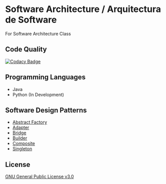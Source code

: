 # Software Architecture / Arquitectura de Software
For Software Architecture Class

## Code Quality
[![Codacy Badge](https://api.codacy.com/project/badge/Grade/b5b753549e334d3c9394fb354c375649)](https://app.codacy.com/app/Dreivko/ASO?utm_source=github.com&utm_medium=referral&utm_content=Dreivko/ASO&utm_campaign=Badge_Grade_Dashboard)

## Programming Languages
  - Java
  - Python (In Development)

## Software Design Patterns
 - [Abstract Factory](https://github.com/Dreivko/ASO/tree/master/ASO/ASO/src/abstractFactory)
 - [Adapter](https://github.com/Dreivko/ASO/tree/master/ASO/ASO/src/adapter)
 - [Bridge](https://github.com/Dreivko/ASO/tree/master/ASO/ASO/src/bridge)
 - [Builder](https://github.com/Dreivko/ASO/tree/master/ASO/ASO/src/builder)
 - [Composite](https://github.com/Dreivko/ASO/tree/master/ASO/ASO/src/composite)
 - [Singleton](https://github.com/Dreivko/ASO/tree/master/ASO/ASO/src/Singleton)
  
## License
[GNU General Public License v3.0](https://choosealicense.com/licenses/gpl-3.0/)
